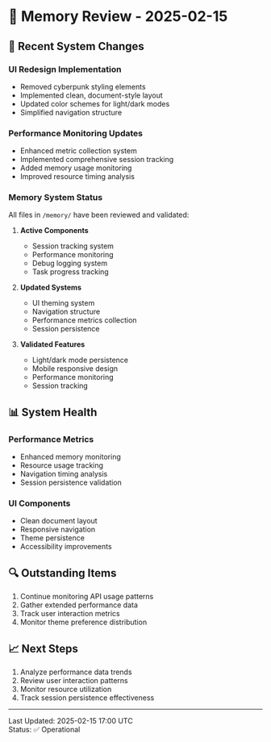 # 📝 Memory Review - 2025-02-15

## 🔄 Recent System Changes

### UI Redesign Implementation
- Removed cyberpunk styling elements
- Implemented clean, document-style layout
- Updated color schemes for light/dark modes
- Simplified navigation structure

### Performance Monitoring Updates
- Enhanced metric collection system
- Implemented comprehensive session tracking
- Added memory usage monitoring
- Improved resource timing analysis

### Memory System Status
All files in `/memory/` have been reviewed and validated:

1. **Active Components**
   - Session tracking system
   - Performance monitoring
   - Debug logging system
   - Task progress tracking

2. **Updated Systems**
   - UI theming system
   - Navigation structure
   - Performance metrics collection
   - Session persistence

3. **Validated Features**
   - Light/dark mode persistence
   - Mobile responsive design
   - Performance monitoring
   - Session tracking

## 📊 System Health

### Performance Metrics
- Enhanced memory monitoring
- Resource usage tracking
- Navigation timing analysis
- Session persistence validation

### UI Components
- Clean document layout
- Responsive navigation
- Theme persistence
- Accessibility improvements

## 🔍 Outstanding Items
1. Continue monitoring API usage patterns
2. Gather extended performance data
3. Track user interaction metrics
4. Monitor theme preference distribution

## 📈 Next Steps
1. Analyze performance data trends
2. Review user interaction patterns
3. Monitor resource utilization
4. Track session persistence effectiveness

---

Last Updated: 2025-02-15 17:00 UTC  
Status: ✅ Operational
